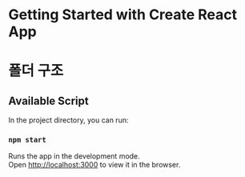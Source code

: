 # Getting Started with Create React App

# 폴더 구조

<!--
public
├── data
│   └── data.json
├── images
│   ├── codeKim
│   │   └── bts.png
│   └── gaebalKim
│       └── army.png
├── favicon.ico
└── index.html

src
├── assets
│   ├── codeKim
│   │   └── heart.jpg
│   └── gaebalKim
├── components
│   └── Nav
│       ├── Nav.tsx
│       └──
├── pages
│   ├── codeKim
│   │   ├── Login
│   │   │   ├── Login.tsx
│   │   │   └──
│   │   └── Main
│   │       ├── Main.tsx
│   │       └──
│   └── gaebalKim
│       ├── Login
│       │   ├── Login.tsx
│       │   └──
│       └── Main
│           ├── Main.tsx
│           └──
├── styles
│   ├── GlobalStyle.ts
    └── theme.ts

├── Router.tsx
└── index.tsx


 -->

## Available Script

In the project directory, you can run:

### `npm start`

Runs the app in the development mode.\
Open [http://localhost:3000](http://localhost:3000) to view it in the browser.
